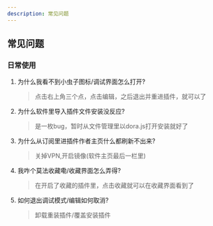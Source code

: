 ```yaml
---
description: 常见问题
---
```


## 常见问题

### 日常使用
1. 为什么我看不到小虫子图标/调试界面怎么打开?
     >点击右上角三个点，点击编辑，之后退出并重进插件，就可以了

2. 为什么软件里导入插件文件安装没反应?
     >是一枚bug，暂时从文件管理里以dora.js打开安装就好了

3. 为什么从订阅里进插件作者主页什么都刷新不出来?
     >关掉VPN,开启镜像(软件主页最后一栏里)


3. 我咋个莫法收藏嘞/收藏界面怎么弄得?
     >在开启了收藏的插件里，点击收藏就可以在收藏界面看到了
    

3. 如何退出调试模式/编辑如何取消?
     >卸载重装插件/覆盖安装插件